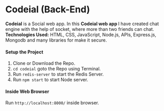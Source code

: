 # Codeial (Back-End)
<b>Codeial</b> is a Social web app. In this <b>Codeial web app </b> I have created chat engine with the help of socket, where more than two friends can chat.<br>
**Technologies Used:** HTML, CSS, JavaScript, Node.js, APIs, Express.js, Mongodb and many libraries for make it secure.<br>
#### Setup the Project
1. Clone or Download the Repo.
2. `cd codeial` goto the Repo using Terminal.
3. Run `redis-server` to start the Redis Server.
4. Run `npm start` to start Node server.
#### Inside Web Browser
 Run `http://localhost:8000/` inside browser.
